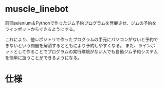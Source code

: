 # muscle_linebot
前回selenium＆Pythonで作ったジム予約プログラムを発展させ、ジムの予約をラインボットからできるようにする。

これにより、他レポジトリで作ったプログラムの手元にパソコンがないと予約できないという問題を解消するとともにより予約しやすくなる。
また、ラインボットとして作ることでプログラムの実行環境がない人でも自動ジム予約システムを簡単に扱うことができるようになる。

# 仕様
